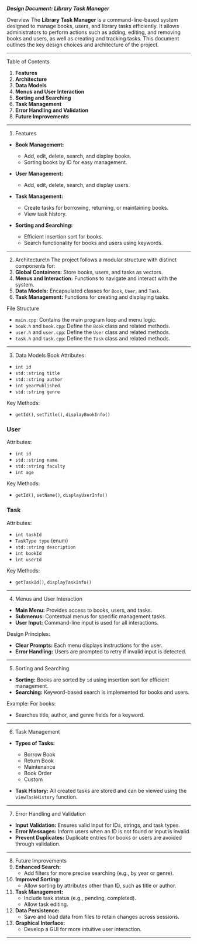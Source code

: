 ***Design Document: Library Task Manager***

 Overview
The **Library Task Manager** is a command-line-based system designed to manage books, users, and library tasks efficiently. It allows administrators to perform actions such as adding, editing, and removing books and users, as well as creating and tracking tasks. This document outlines the key design choices and architecture of the project.

---

 Table of Contents
1. **Features**
2. **Architecture**
3. **Data Models**
4. **Menus and User Interaction**
5. **Sorting and Searching**
6. **Task Management**
7. **Error Handling and Validation**
8. **Future Improvements**

---

 1. Features
- **Book Management:**
  - Add, edit, delete, search, and display books.
  - Sorting books by ID for easy management.
  
- **User Management:**
  - Add, edit, delete, search, and display users.

- **Task Management:**
  - Create tasks for borrowing, returning, or maintaining books.
  - View task history.

- **Sorting and Searching:**
  - Efficient insertion sort for books.
  - Search functionality for books and users using keywords.

---

 2. Architecture\n
The project follows a modular structure with distinct components for:
1. **Global Containers:** Store books, users, and tasks as vectors.
2. **Menus and Interaction:** Functions to navigate and interact with the system.
3. **Data Models:** Encapsulated classes for `Book`, `User`, and `Task`.
4. **Task Management:** Functions for creating and displaying tasks.

 File Structure
- `main.cpp`: Contains the main program loop and menu logic.
- `book.h` and `book.cpp`: Define the `Book` class and related methods.
- `user.h` and `user.cpp`: Define the `User` class and related methods.
- `task.h` and `task.cpp`: Define the `Task` class and related methods.

---

 3. Data Models
 Book
Attributes:
- `int id`
- `std::string title`
- `std::string author`
- `int yearPublished`
- `std::string genre`

Key Methods:
- `getId()`, `setTitle()`, `displayBookInfo()`

### User
Attributes:
- `int id`
- `std::string name`
- `std::string faculty`
- `int age`

Key Methods:
- `getId()`, `setName()`, `displayUserInfo()`

### Task
Attributes:
- `int taskId`
- `TaskType type` (enum)
- `std::string description`
- `int bookId`
- `int userId`

Key Methods:
- `getTaskId()`, `displayTaskInfo()`

---

 4. Menus and User Interaction
- **Main Menu:** Provides access to books, users, and tasks.
- **Submenus:** Contextual menus for specific management tasks.
- **User Input:** Command-line input is used for all interactions.

 Design Principles:
- **Clear Prompts:** Each menu displays instructions for the user.
- **Error Handling:** Users are prompted to retry if invalid input is detected.

---

 5. Sorting and Searching
- **Sorting:** Books are sorted by `id` using insertion sort for efficient management.
- **Searching:** Keyword-based search is implemented for books and users.

 Example:
For books:
- Searches title, author, and genre fields for a keyword.

---

 6. Task Management
- **Types of Tasks:**
  - Borrow Book
  - Return Book
  - Maintenance
  - Book Order
  - Custom

- **Task History:** All created tasks are stored and can be viewed using the `viewTaskHistory` function.

---

 7. Error Handling and Validation
- **Input Validation:** Ensures valid input for IDs, strings, and task types.
- **Error Messages:** Inform users when an ID is not found or input is invalid.
- **Prevent Duplicates:** Duplicate entries for books or users are avoided through validation.

---

 8. Future Improvements
1. **Enhanced Search:**
   - Add filters for more precise searching (e.g., by year or genre).
2. **Improved Sorting:**
   - Allow sorting by attributes other than ID, such as title or author.
3. **Task Management:**
   - Include task status (e.g., pending, completed).
   - Allow task editing.
4. **Data Persistence:**
   - Save and load data from files to retain changes across sessions.
5. **Graphical Interface:**
   - Develop a GUI for more intuitive user interaction.

---
